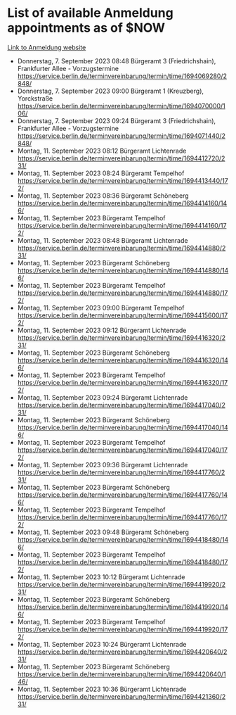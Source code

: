 # List of available Anmeldung appointments as of $NOW
[Link to Anmeldung website](https://service.berlin.de/terminvereinbarung/termin/tag.php?termin=1&anliegen[]=120686&dienstleisterlist=122210,122217,327316,122219,327312,122227,327314,122231,327346,122243,327348,122254,122252,329742,122260,329745,122262,329748,122271,327278,122273,327274,122277,327276,330436,122280,327294,122282,327290,122284,327292,122291,327270,122285,327266,122286,327264,122296,327268,150230,329760,122297,327286,122294,327284,122312,329763,122314,329775,122304,327330,122311,327334,122309,327332,317869,122281,327352,122279,329772,122283,122276,327324,122274,327326,122267,329766,122246,327318,122251,327320,122257,327322,122208,327298,122226,327300&herkunft=http%3A%2F%2Fservice.berlin.de%2Fdienstleistung%2F120686%2F)
- Donnerstag, 7. September 2023 08:48 Bürgeramt 3 (Friedrichshain), Frankfurter Allee - Vorzugstermine https://service.berlin.de/terminvereinbarung/termin/time/1694069280/2848/
- Donnerstag, 7. September 2023 09:00 Bürgeramt 1 (Kreuzberg), Yorckstraße https://service.berlin.de/terminvereinbarung/termin/time/1694070000/106/
- Donnerstag, 7. September 2023 09:24 Bürgeramt 3 (Friedrichshain), Frankfurter Allee - Vorzugstermine https://service.berlin.de/terminvereinbarung/termin/time/1694071440/2848/
- Montag, 11. September 2023 08:12 Bürgeramt Lichtenrade https://service.berlin.de/terminvereinbarung/termin/time/1694412720/231/
- Montag, 11. September 2023 08:24 Bürgeramt Tempelhof https://service.berlin.de/terminvereinbarung/termin/time/1694413440/172/
- Montag, 11. September 2023 08:36 Bürgeramt Schöneberg https://service.berlin.de/terminvereinbarung/termin/time/1694414160/146/
- Montag, 11. September 2023  Bürgeramt Tempelhof https://service.berlin.de/terminvereinbarung/termin/time/1694414160/172/
- Montag, 11. September 2023 08:48 Bürgeramt Lichtenrade https://service.berlin.de/terminvereinbarung/termin/time/1694414880/231/
- Montag, 11. September 2023  Bürgeramt Schöneberg https://service.berlin.de/terminvereinbarung/termin/time/1694414880/146/
- Montag, 11. September 2023  Bürgeramt Tempelhof https://service.berlin.de/terminvereinbarung/termin/time/1694414880/172/
- Montag, 11. September 2023 09:00 Bürgeramt Tempelhof https://service.berlin.de/terminvereinbarung/termin/time/1694415600/172/
- Montag, 11. September 2023 09:12 Bürgeramt Lichtenrade https://service.berlin.de/terminvereinbarung/termin/time/1694416320/231/
- Montag, 11. September 2023  Bürgeramt Schöneberg https://service.berlin.de/terminvereinbarung/termin/time/1694416320/146/
- Montag, 11. September 2023  Bürgeramt Tempelhof https://service.berlin.de/terminvereinbarung/termin/time/1694416320/172/
- Montag, 11. September 2023 09:24 Bürgeramt Lichtenrade https://service.berlin.de/terminvereinbarung/termin/time/1694417040/231/
- Montag, 11. September 2023  Bürgeramt Schöneberg https://service.berlin.de/terminvereinbarung/termin/time/1694417040/146/
- Montag, 11. September 2023  Bürgeramt Tempelhof https://service.berlin.de/terminvereinbarung/termin/time/1694417040/172/
- Montag, 11. September 2023 09:36 Bürgeramt Lichtenrade https://service.berlin.de/terminvereinbarung/termin/time/1694417760/231/
- Montag, 11. September 2023  Bürgeramt Schöneberg https://service.berlin.de/terminvereinbarung/termin/time/1694417760/146/
- Montag, 11. September 2023  Bürgeramt Tempelhof https://service.berlin.de/terminvereinbarung/termin/time/1694417760/172/
- Montag, 11. September 2023 09:48 Bürgeramt Schöneberg https://service.berlin.de/terminvereinbarung/termin/time/1694418480/146/
- Montag, 11. September 2023  Bürgeramt Tempelhof https://service.berlin.de/terminvereinbarung/termin/time/1694418480/172/
- Montag, 11. September 2023 10:12 Bürgeramt Lichtenrade https://service.berlin.de/terminvereinbarung/termin/time/1694419920/231/
- Montag, 11. September 2023  Bürgeramt Schöneberg https://service.berlin.de/terminvereinbarung/termin/time/1694419920/146/
- Montag, 11. September 2023  Bürgeramt Tempelhof https://service.berlin.de/terminvereinbarung/termin/time/1694419920/172/
- Montag, 11. September 2023 10:24 Bürgeramt Lichtenrade https://service.berlin.de/terminvereinbarung/termin/time/1694420640/231/
- Montag, 11. September 2023  Bürgeramt Schöneberg https://service.berlin.de/terminvereinbarung/termin/time/1694420640/146/
- Montag, 11. September 2023 10:36 Bürgeramt Lichtenrade https://service.berlin.de/terminvereinbarung/termin/time/1694421360/231/
